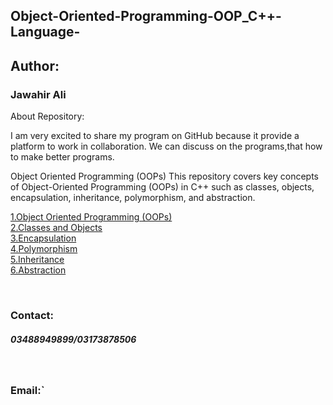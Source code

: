 ## Object-Oriented-Programming-OOP_C++-Language-
<h2>Author:</h2>
<h3>Jawahir Ali</h3>
</h3>About Repository:</h3>
<p>I am very excited to share my program on GitHub because it provide a platform to work in collaboration.  We can discuss on the programs,that how to make better programs.
</p>
<p>  Object Oriented Programming (OOPs)
This repository covers key concepts of Object-Oriented Programming (OOPs) in C++ such as classes, objects, encapsulation, inheritance, polymorphism, and abstraction.

<a href="https://www.geeksforgeeks.org/object-oriented-programming-in-cpp/">1.Object Oriented Programming (OOPs)</a>
<br>
<a href="https://www.geeksforgeeks.org/c-classes-and-objects/ ">2.Classes and Objects</a>
<br>
<a href="https://www.geeksforgeeks.org/encapsulation-in-cpp/   ">3.Encapsulation</a>
<br>
<a href="https://www.geeksforgeeks.org/cpp-polymorphism/ ">4.Polymorphism</a>
<br>
<a href="https://www.geeksforgeeks.org/inheritance-in-cpp/ ">5.Inheritance</a>
<br>
<a href="https://www.geeksforgeeks.org/abstraction-in-cpp/  ">6.Abstraction</a>
</p>
<br>
<h3>Contact: </h3>
<h5>03488949899/03173878506</h5>
<br>
<h3>Email:`</h3>
 <a href="jawahirmehboob975@gmail.com "/a>
